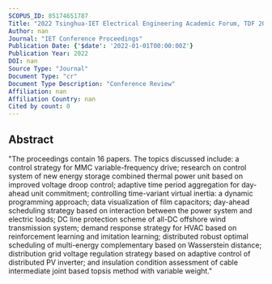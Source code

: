 ```yaml
---
SCOPUS_ID: 85174651787
Title: "2022 Tsinghua-IET Electrical Engineering Academic Forum, TDF 2022"
Author: nan
Journal: "IET Conference Proceedings"
Publication Date: {'$date': '2022-01-01T00:00:00Z'}
Publication Year: 2022
DOI: nan
Source Type: "Journal"
Document Type: "cr"
Document Type Description: "Conference Review"
Affiliation: nan
Affiliation Country: nan
Cited by count: 0
---
```


## Abstract
"The proceedings contain 16 papers. The topics discussed include: a control strategy for MMC variable-frequency drive; research on control system of new energy storage combined thermal power unit based on improved voltage droop control; adaptive time period aggregation for day-ahead unit commitment; controlling time-variant virtual inertia: a dynamic programming approach; data visualization of film capacitors; day-ahead scheduling strategy based on interaction between the power system and electric loads; DC line protection scheme of all-DC offshore wind transmission system; demand response strategy for HVAC based on reinforcement learning and imitation learning; distributed robust optimal scheduling of multi-energy complementary based on Wasserstein distance; distribution grid voltage regulation strategy based on adaptive control of distributed PV inverter; and insulation condition assessment of cable intermediate joint based topsis method with variable weight."
